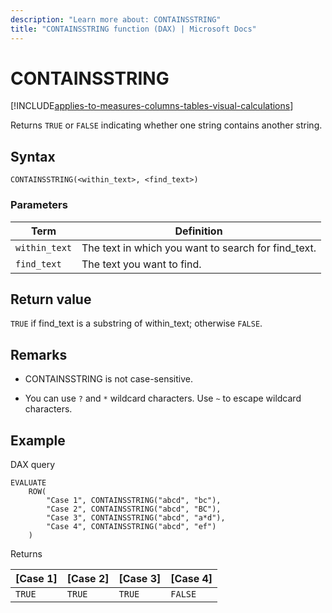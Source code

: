 ```yaml
---
description: "Learn more about: CONTAINSSTRING"
title: "CONTAINSSTRING function (DAX) | Microsoft Docs"
---
```

# CONTAINSSTRING

[!INCLUDE[applies-to-measures-columns-tables-visual-calculations](includes/applies-to-measures-columns-tables-visual-calculations.md)]

Returns `TRUE` or `FALSE` indicating whether one string contains another string.  
  
## Syntax  
  
```dax
CONTAINSSTRING(<within_text>, <find_text>) 
```
  
### Parameters  
  
|Term|Definition|  
|--------|--------------|  
|`within_text`|The text in which you want to search for find_text.|  
|`find_text`|The text you want to find.|
  
## Return value  

 `TRUE`  if find_text is a substring of within_text; otherwise `FALSE`.

## Remarks

- CONTAINSSTRING is not case-sensitive.

- You can use `?` and `*` wildcard characters. Use `~` to escape wildcard characters.

## Example  

DAX query

```DAX
EVALUATE
    ROW(
        "Case 1", CONTAINSSTRING("abcd", "bc"), 
        "Case 2", CONTAINSSTRING("abcd", "BC"),
        "Case 3", CONTAINSSTRING("abcd", "a*d"),
        "Case 4", CONTAINSSTRING("abcd", "ef")
    )
```

Returns

|[Case 1]  |[Case 2]  |[Case 3]  |[Case 4]  |
|---------|---------|---------|---------|
|`TRUE`     | `TRUE`         | `TRUE`         |`FALSE`          |
